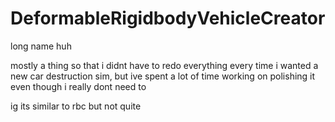 # DeformableRigidbodyVehicleCreator

long name huh

mostly a thing so that i didnt have to redo everything every time i wanted a new car destruction sim, but ive spent a lot of time working on polishing it even though i really dont need to

ig its similar to rbc but not quite

